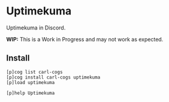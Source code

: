 # Uptimekuma

Uptimekuma in Discord.

**WIP:** This is a Work in Progress and may not work as expected.

## Install

```text
[p]cog list carl-cogs
[p]cog install carl-cogs uptimekuma
[p]load uptimekuma

[p]help Uptimekuma
```